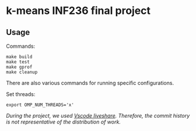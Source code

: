 # k-means INF236 final project

## Usage

Commands:
```
make build
make test
make gprof
make cleanup
```

There are also various commands for running specific configurations.

Set threads:
```
export OMP_NUM_THREADS='x'
```


*During the project, we used [Vscode liveshare](https://marketplace.visualstudio.com/items?itemName=MS-vsliveshare.vsliveshare). Therefore, the commit history is not representative of the distribution of work.*